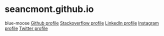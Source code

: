# seancmont.github.io
blue-moose
<a href="https://github.com/seancmont">Github profile</a>
<a href="https://stackoverflow.com/users/7921714/sean-montgomery">Stackoverflow profile</a>
<a href="https://www.linkedin.com/in/sean-montgomery-aa600a88/">LinkedIn profile</a>
<a href="https://www.instagram.com/montymonty41/?hl=en">Instagram profile</a>
<a href="https://twitter.com/montymonty41">Twitter profile</a>
